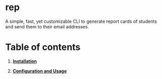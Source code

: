 # rep

A simple, fast, yet customizable CLI to generate report cards of students and send them to their email addresses.

# Table of contents

1. [**Installation**](./docs/INSTALLATION.md)

2. [**Configuration and Usage**](./docs/USAGE.md)
